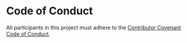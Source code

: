 # Code of Conduct

All participants in this project must adhere to the [Contributor Covenant Code of Conduct](https://www.contributor-covenant.org/version/2/0/code_of_conduct/).

